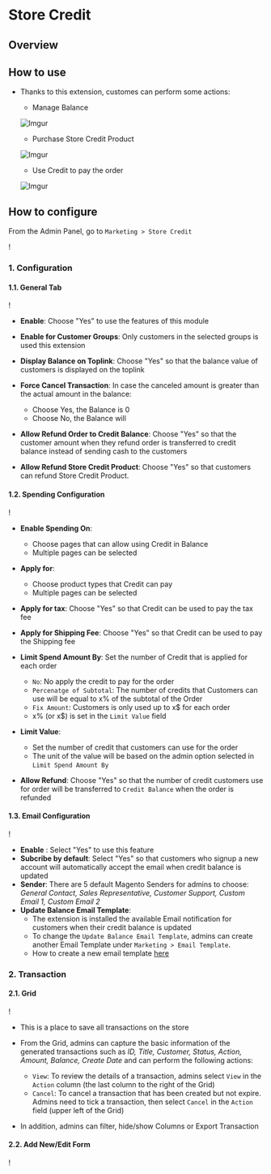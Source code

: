 # Store Credit
## Overview

## How to use
- Thanks to this extension, customes can perform some actions:
  - Manage Balance
  
  ![Imgur](https://i.imgur.com/s14o46W.png)
  
  - Purchase Store Credit Product
  
  ![Imgur](https://i.imgur.com/Mm29CoQ.png)
  
  - Use Credit to pay the order
  
  ![Imgur](https://i.imgur.com/Mm29CoQ.png)
  


## How to configure

From the Admin Panel, go to `Marketing > Store Credit`

!

### 1. Configuration
#### 1.1. General Tab

!

- **Enable**: Choose "Yes" to use the features of this module
- **Enable for Customer Groups**: Only customers in the selected groups is used this extension
- **Display Balance on Toplink**: Choose "Yes" so that the balance value of customers is displayed on the toplink
- **Force Cancel Transaction**: In case the canceled amount is greater than the actual amount in the balance:
  - Choose Yes, the Balance is 0
  - Choose No, the Balance will 
  
- **Allow Refund Order to Credit Balance**: Choose "Yes" so that the customer amount when they refund order is transferred to credit balance instead of sending cash to the customers
- **Allow Refund Store Credit Product**: Choose "Yes" so that customers can refund Store Credit Product.

#### 1.2. Spending Configuration

!

- **Enable Spending On**:
  - Choose pages that can allow using Credit in Balance
  - Multiple pages can be selected
  
- **Apply for**:
  - Choose product types that Credit can pay
  - Multiple pages can be selected
  
- **Apply for tax**: Choose "Yes" so that Credit can be used to pay the tax fee
- **Apply for Shipping Fee**: Choose "Yes" so that Credit can be used to pay the Shipping fee
- **Limit Spend Amount By**: Set the number of Credit that is applied for each order
  - `No`: No apply the credit to pay for the order
  - `Percenatge of Subtotal`: The number of credits that Customers can use will be equal to x% of the subtotal of the Order
  - `Fix Amount`: Customers is only used up to x$ for each order
  - x% (or x$) is set in the `Limit Value` field

- **Limit Value**: 
  - Set the number of credit that customers can use for the order
  - The unit of the value will be based on the admin option selected in `Limit Spend Amount By`
  
- **Allow Refund**: Choose "Yes" so that the number of credit customers use for order will be transferred to `Credit Balance` when the order is refunded

#### 1.3. Email Configuration

!

- **Enable** : Select "Yes" to use this feature
- **Subcribe by default**: Select "Yes" so that customers who signup a new account will automatically accept the email when credit balance is updated
- **Sender**: There are 5 default Magento Senders for admins to choose: *General Contact, Sales Representative, Customer Support, Custom Email 1, Custom Email 2*
- **Update Balance Email Template**:
  - The extension is installed the available Email notification for customers when their credit balance is updated
  - To change the `Update Balance Email Template`, admins can create another Email Template under `Marketing > Email Template`.
  - How to create a new email template [here](https://www.mageplaza.com/kb/how-to-customize-email-template-transactional-email-magento-2.html)

### 2. Transaction
#### 2.1. Grid
!

- This is a place to save all transactions on the store
- From the Grid, admins can capture the basic information of the generated transactions such as *ID, Title, Customer, Status, Action, Amount, Balance, Create Date* and can perform the following actions:
  - `View`: To review the details of a transaction, admins select `View` in the `Action` column (the last column to the right of the Grid)
  - `Cancel`: To cancel a transaction that has been created but not expire. Admins need to tick a transaction, then select `Cancel` in the `Action` field (upper left of the Grid)

- In addition, admins can filter, hide/show Columns or Export Transaction

#### 2.2. Add New/Edit Form

!



























